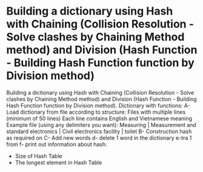 # Building a dictionary using Hash with Chaining (Collision Resolution - Solve clashes by Chaining Method method) and Division (Hash Function - Building Hash Function function by Division method)
Building a dictionary using Hash with Chaining (Collision Resolution - Solve clashes by Chaining Method method) and Division (Hash Function - Building Hash Function function by Division method). Dictionary with functions:
A- Load dictionary from file according to structure:
Files with multiple lines (minimum of 50 lines) Each line contains English and Vietnamese meaning
Example file (using any delimiters you want):
Measuring | Measurement and standard
electronics | Civil electronics
facility | toilet
B- Construction hash as required on
C- Add new words d- delete 1 word in the dictionary e-tra 1 from f- print out information about hash:
- Size of Hash Table
- The longest element in Hash Table
